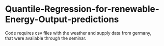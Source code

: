 # Quantile-Regression-for-renewable-Energy-Output-predictions
Code requires csv files with the weather and supply data from germany, that were available through the seminar.
